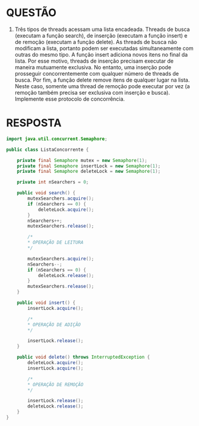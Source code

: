 # QUESTÃO
1. Três tipos de threads acessam uma lista encadeada. Threads de busca (executam a função search), de inserção (executam a função insert) e de remoção (executam a função delete). As threads de busca não modificam a lista, portanto podem ser executadas simultaneamente com outras do mesmo tipo. A função insert adiciona novos itens no final da lista. Por esse motivo, threads de inserção precisam executar de maneira mutuamente exclusiva. No entanto, uma inserção pode prosseguir concorrentemente com qualquer número de threads de busca. Por fim, a função delete remove itens de qualquer lugar na lista. Neste caso, somente uma thread de remoção pode executar por vez (a remoção também precisa ser exclusiva com inserção e busca). Implemente esse protocolo de concorrência.

# RESPOSTA

```java
import java.util.concurrent.Semaphore;

public class ListaConcorrente {

    private final Semaphore mutex = new Semaphore(1);
    private final Semaphore insertLock = new Semaphore(1);
    private final Semaphore deleteLock = new Semaphore(1);

    private int nSearchers = 0;

    public void search() {
        mutexSearchers.acquire();
        if (nSearchers == 0) {
            deleteLock.acquire();
        }
        nSearchers++;
        mutexSearchers.release();

        /*
        * OPERAÇÃO DE LEITURA
        */

        mutexSearchers.acquire();
        nSearchers--;
        if (nSearchers == 0) {
            deleteLock.release();
        }
        mutexSearchers.release();
    }

    public void insert() {
        insertLock.acquire();

        /*
        * OPERAÇÃO DE ADIÇÃO
        */

        insertLock.release();
    }

    public void delete() throws InterruptedException {
        deleteLock.acquire();
        insertLock.acquire();

        /*
        * OPERAÇÃO DE REMOÇÃO
        */

        insertLock.release();
        deleteLock.release();
    }
}

```